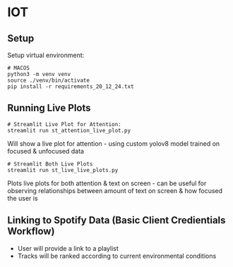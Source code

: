 # IOT

## Setup
Setup virtual environment: 

```
# MACOS
python3 -m venv venv
source ./venv/bin/activate
pip install -r requirements_20_12_24.txt
```

## Running Live Plots

```
# Streamlit Live Plot for Attention:
streamlit run st_attention_live_plot.py
```
Will show a live plot for attention - using custom yolov8 model trained on focused & unfocused data 

```
# Streamlit Both Live Plots
streamlit run st_live_live_plots.py
```
Plots live plots for both attention & text on screen - can be useful for observing relationships between amount of text on screen & how focused the user is

## Linking to Spotify Data (Basic Client Credientials Workflow)
- User will provide a link to a playlist
- Tracks will be ranked according to current environmental conditions